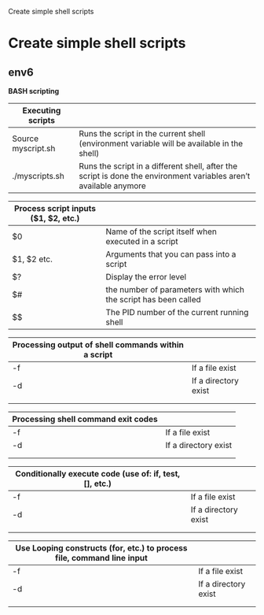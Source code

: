 Create simple shell scripts

# Create simple shell scripts

env6
- 
**BASH scripting** 

| **Executing scripts** |                                                              |
| --------------------- | ------------------------------------------------------------ |
| Source myscript.sh    | Runs the script in the current shell (environment variable will be available in the shell) |
| ./myscripts.sh        | Runs the script in a different shell, after the script is done the environment variables aren’t available anymore |

| **Process script inputs ($1, $2, etc.)** |                      |
| ------------------------ | -------------------- |
| $0                    | Name of the script itself when executed in a script          |
| $1, $2 etc.           | Arguments that you can pass into a script                    |
| $?                    | Display the error level                                      |
| $#                    | the number of parameters with which the script has been called |
| $$                    | The PID number of the current running shell                  |

| **Processing output of shell commands within a script** |                      |
| ------------------------ | -------------------- |
| -f                       | If a file exist      |
| -d                       | If a directory exist |
|                          |                      |
|                          |                      |

| **Processing shell command exit codes** |                      |
| ------------------------ | -------------------- |
| -f                       | If a file exist      |
| -d                       | If a directory exist |
|                          |                      |
|                          |                      |

| **Conditionally execute code (use of: if, test, [], etc.)** |                      |
| ------------------------ | -------------------- |
| -f                       | If a file exist      |
| -d                       | If a directory exist |
|                          |                      |
|                          |                      |

| **Use Looping constructs (for, etc.) to process file, command line input** |                      |
| ------------------------ | -------------------- |
| -f                       | If a file exist      |
| -d                       | If a directory exist |
|                          |                      |
|                          |                      |

